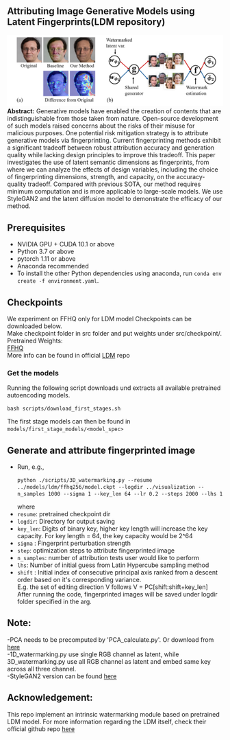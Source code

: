## Attributing Image Generative Models using Latent Fingerprints(LDM repository)

![Teaser image](./image/fig1.png)
**Abstract:** Generative models have enabled the creation of contents that are indistinguishable from those taken from nature. 
Open-source development of such models raised concerns about the risks of their misuse for malicious purposes.
One potential risk mitigation strategy is to attribute generative models via fingerprinting. 
Current fingerprinting methods exhibit a significant tradeoff between robust attribution accuracy and generation quality while lacking design principles to improve this tradeoff. 
This paper investigates the use of latent semantic dimensions as fingerprints, from where we can analyze the effects of design variables, including the choice of fingerprinting dimensions, strength, and capacity, on the accuracy-quality tradeoff.
Compared with previous SOTA, our method requires minimum computation and is more applicable to large-scale models. We use StyleGAN2 and the latent diffusion model to demonstrate the efficacy of our method.

## Prerequisites

- NVIDIA GPU + CUDA 10.1 or above
- Python 3.7 or above
- pytorch 1.11 or above
- Anaconda recommended
- To install the other Python dependencies using anaconda, run `conda env create -f environment.yaml`.

## Checkpoints

We experiment on FFHQ only for LDM model
Checkpoints can be downloaded below.\
Make checkpoint folder in src folder and put weights under src/checkpoint/.\
Pretrained Weights:\
[FFHQ](https://ommer-lab.com/files/latent-diffusion/ffhq.zip)\
More info can be found in official [LDM](https://github.com/CompVis/latent-diffusion) repo

### Get the models

Running the following script downloads und extracts all available pretrained autoencoding models.   
```shell script
bash scripts/download_first_stages.sh
```

The first stage models can then be found in `models/first_stage_models/<model_spec>`

## Generate and attribute fingerprinted image

- Run, e.g.,
  ```
  python ./scripts/3D_watermarking.py --resume ../models/ldm/ffhq256/model.ckpt --logdir ../visualization --n_samples 1000 --sigma 1 --key_len 64 --lr 0.2 --steps 2000 --lhs 1
  ```
  where
- `resume`: pretrained checkpoint dir
- `logdir`: Directory for output saving
- `key_len`: Digits of binary key, higher key length will increase the key capacity. For key length = 64, the key capacity would be 2^64
- `sigma` : Fingerprint perturbation strength
- `step`: optimization steps to attribute fingerprinted image
- `n_samples`: number of attribution tests user would like to perform
- `lhs`: Number of initial guess from Latin Hypercube sampling method
- `shift` : Initial index of consecutive principal axis ranked from a descent order based on it's corresponding variance. \
E.g. the set of editing direction V follows V = PC[shift:shift+key_len]  
After running the code, fingerprinted images will be saved under logdir folder specified in the arg. 


## Note:
-PCA needs to be precomputed by 'PCA_calculate.py'. Or download from [here](https://drive.google.com/file/d/1iWfIX7zRl4bwzif_SRqPOlFsp8b4jm_D/view?usp=sharing)\
-1D_watermarking.py use single RGB channel as latent, while 3D_watermarking.py use all RGB channel as latent and embed same key across all three channel.\
-StyleGAN2 version can be found [here](https://github.com/GuangyuNie/Attributing-Image-Generative-Models-using-Latent-Fingerprints/tree/refactor)

## Acknowledgement:
This repo implement an intrinsic watermarking module based on pretrained LDM model. For more information regarding the LDM itself, check their official github repo [here](https://github.com/CompVis/latent-diffusion)

